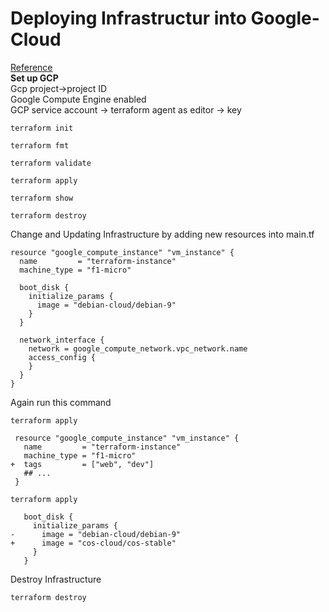 # Deploying Infrastructur into Google-Cloud 
[Reference](https://learn.hashicorp.com/tutorials/terraform/google-cloud-platform-build?in=terraform/gcp-get-started)<br/>
**Set up GCP**  <br>
Gcp project->project ID <br>
Google Compute Engine enabled <br>
GCP service account -> terraform agent as editor -> key
```
terraform init
``` 
```
terraform fmt 
```
```
terraform validate
```
```
terraform apply 
```
```
terraform show
```
```
terraform destroy
``` 
Change and Updating Infrastructure by adding new resources into main.tf 
```
resource "google_compute_instance" "vm_instance" {
  name         = "terraform-instance"
  machine_type = "f1-micro"

  boot_disk {
    initialize_params {
      image = "debian-cloud/debian-9"
    }
  }

  network_interface {
    network = google_compute_network.vpc_network.name
    access_config {
    }
  }
}
``` 
Again run this command 
``` 
terraform apply
```
```
 resource "google_compute_instance" "vm_instance" {
   name         = "terraform-instance"
   machine_type = "f1-micro"
+  tags         = ["web", "dev"]
   ## ...
 }
 ```
``` 
terraform apply
```
```
   boot_disk {
     initialize_params {
-      image = "debian-cloud/debian-9"
+      image = "cos-cloud/cos-stable"
     }
   }
```
Destroy Infrastructure
``` 
terraform destroy
```

